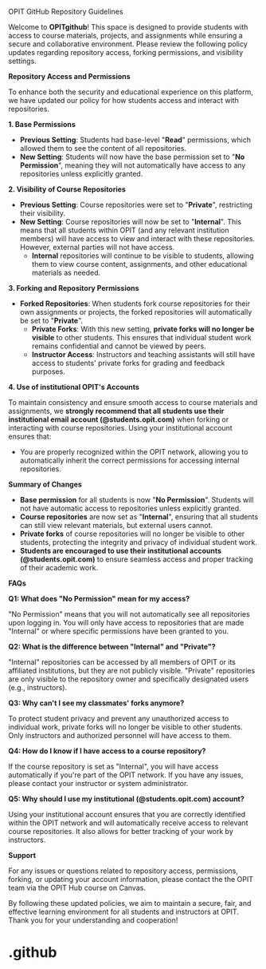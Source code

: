 OPIT GitHub Repository Guidelines

Welcome to **OPITgithub**! This space is designed to provide students with access to course materials, projects, and assignments while ensuring a secure and collaborative environment. Please review the following policy updates regarding repository access, forking permissions, and visibility settings.

**Repository Access and Permissions**

To enhance both the security and educational experience on this platform, we have updated our policy for how students access and interact with repositories.

**1. Base Permissions**
- **Previous Setting**: Students had base-level "**Read**" permissions, which allowed them to see the content of all repositories.
- **New Setting**: Students will now have the base permission set to "**No Permission**", meaning they will not automatically have access to any repositories unless explicitly granted.

**2. Visibility of Course Repositories**
- **Previous Setting**: Course repositories were set to "**Private**", restricting their visibility.
- **New Setting**: Course repositories will now be set to "**Internal**". This means that all students within OPIT (and any relevant institution members) will have access to view and interact with these repositories. However, external parties will not have access.
  - **Internal** repositories will continue to be visible to students, allowing them to view course content, assignments, and other educational materials as needed.

**3. Forking and Repository Permissions**
- **Forked Repositories**: When students fork course repositories for their own assignments or projects, the forked repositories will automatically be set to "**Private**".
  - **Private Forks**: With this new setting, **private forks will no longer be visible** to other students. This ensures that individual student work remains confidential and cannot be viewed by peers.
  - **Instructor Access**: Instructors and teaching assistants will still have access to students' private forks for grading and feedback purposes.

**4. Use of institutional OPIT's Accounts**

To maintain consistency and ensure smooth access to course materials and assignments, we **strongly recommend that all students use their institutional email account (@students.opit.com)** when forking or interacting with course repositories. Using your institutional account ensures that:
- You are properly recognized within the OPIT network, allowing you to automatically inherit the correct permissions for accessing internal repositories.

**Summary of Changes**
- **Base permission** for all students is now "**No Permission**". Students will not have automatic access to repositories unless explicitly granted.
- **Course repositories** are now set as "**Internal**", ensuring that all students can still view relevant materials, but external users cannot.
- **Private forks** of course repositories will no longer be visible to other students, protecting the integrity and privacy of individual student work.
- **Students are encouraged to use their institutional accounts (@students.opit.com)** to ensure seamless access and proper tracking of their academic work.

**FAQs**

**Q1: What does "No Permission" mean for my access?**

"No Permission" means that you will not automatically see all repositories upon logging in. You will only have access to repositories that are made "Internal" or where specific permissions have been granted to you.

**Q2: What is the difference between "Internal" and "Private"?**

"Internal" repositories can be accessed by all members of OPIT or its affiliated institutions, but they are not publicly visible. "Private" repositories are only visible to the repository owner and specifically designated users (e.g., instructors).

**Q3: Why can't I see my classmates' forks anymore?**

To protect student privacy and prevent any unauthorized access to individual work, private forks will no longer be visible to other students. Only instructors and authorized personnel will have access to them.

**Q4: How do I know if I have access to a course repository?**

If the course repository is set as "Internal", you will have access automatically if you're part of the OPIT network. If you have any issues, please contact your instructor or system administrator.

**Q5: Why should I use my institutional (@students.opit.com) account?**

Using your institutional account ensures that you are correctly identified within the OPIT network and will automatically receive access to relevant course repositories. It also allows for better tracking of your work by instructors.

**Support**

For any issues or questions related to repository access, permissions, forking, or updating your account information, please contact the the OPIT team via the OPIT Hub course on Canvas.

By following these updated policies, we aim to maintain a secure, fair, and effective learning environment for all students and instructors at OPIT.
Thank you for your understanding and cooperation!
# .github
